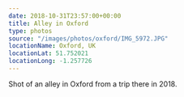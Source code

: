```yaml
---
date: 2018-10-31T23:57:00+00:00
title: Alley in Oxford
type: photos
source: "/images/photos/oxford/IMG_5972.JPG"
locationName: Oxford, UK
locationLat: 51.752021
locationLong: -1.257726
---
```

Shot of an alley in Oxford from a trip there in 2018.